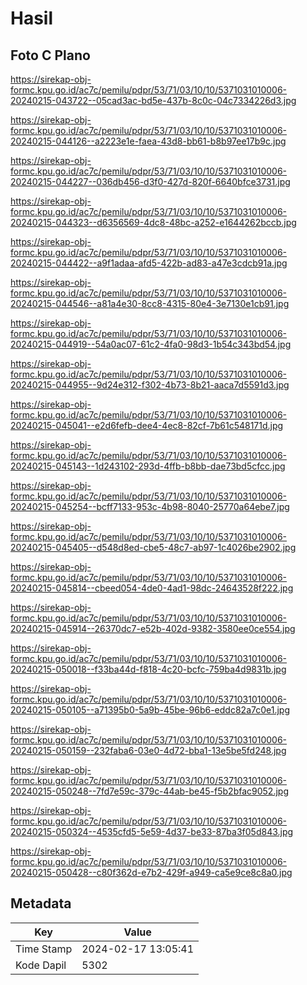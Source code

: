 # Hasil

## Foto C Plano

https://sirekap-obj-formc.kpu.go.id/ac7c/pemilu/pdpr/53/71/03/10/10/5371031010006-20240215-043722--05cad3ac-bd5e-437b-8c0c-04c7334226d3.jpg

https://sirekap-obj-formc.kpu.go.id/ac7c/pemilu/pdpr/53/71/03/10/10/5371031010006-20240215-044126--a2223e1e-faea-43d8-bb61-b8b97ee17b9c.jpg

https://sirekap-obj-formc.kpu.go.id/ac7c/pemilu/pdpr/53/71/03/10/10/5371031010006-20240215-044227--036db456-d3f0-427d-820f-6640bfce3731.jpg

https://sirekap-obj-formc.kpu.go.id/ac7c/pemilu/pdpr/53/71/03/10/10/5371031010006-20240215-044323--d6356569-4dc8-48bc-a252-e1644262bccb.jpg

https://sirekap-obj-formc.kpu.go.id/ac7c/pemilu/pdpr/53/71/03/10/10/5371031010006-20240215-044422--a9f1adaa-afd5-422b-ad83-a47e3cdcb91a.jpg

https://sirekap-obj-formc.kpu.go.id/ac7c/pemilu/pdpr/53/71/03/10/10/5371031010006-20240215-044546--a81a4e30-8cc8-4315-80e4-3e7130e1cb91.jpg

https://sirekap-obj-formc.kpu.go.id/ac7c/pemilu/pdpr/53/71/03/10/10/5371031010006-20240215-044919--54a0ac07-61c2-4fa0-98d3-1b54c343bd54.jpg

https://sirekap-obj-formc.kpu.go.id/ac7c/pemilu/pdpr/53/71/03/10/10/5371031010006-20240215-044955--9d24e312-f302-4b73-8b21-aaca7d5591d3.jpg

https://sirekap-obj-formc.kpu.go.id/ac7c/pemilu/pdpr/53/71/03/10/10/5371031010006-20240215-045041--e2d6fefb-dee4-4ec8-82cf-7b61c548171d.jpg

https://sirekap-obj-formc.kpu.go.id/ac7c/pemilu/pdpr/53/71/03/10/10/5371031010006-20240215-045143--1d243102-293d-4ffb-b8bb-dae73bd5cfcc.jpg

https://sirekap-obj-formc.kpu.go.id/ac7c/pemilu/pdpr/53/71/03/10/10/5371031010006-20240215-045254--bcff7133-953c-4b98-8040-25770a64ebe7.jpg

https://sirekap-obj-formc.kpu.go.id/ac7c/pemilu/pdpr/53/71/03/10/10/5371031010006-20240215-045405--d548d8ed-cbe5-48c7-ab97-1c4026be2902.jpg

https://sirekap-obj-formc.kpu.go.id/ac7c/pemilu/pdpr/53/71/03/10/10/5371031010006-20240215-045814--cbeed054-4de0-4ad1-98dc-24643528f222.jpg

https://sirekap-obj-formc.kpu.go.id/ac7c/pemilu/pdpr/53/71/03/10/10/5371031010006-20240215-045914--26370dc7-e52b-402d-9382-3580ee0ce554.jpg

https://sirekap-obj-formc.kpu.go.id/ac7c/pemilu/pdpr/53/71/03/10/10/5371031010006-20240215-050018--f33ba44d-f818-4c20-bcfc-759ba4d9831b.jpg

https://sirekap-obj-formc.kpu.go.id/ac7c/pemilu/pdpr/53/71/03/10/10/5371031010006-20240215-050105--a71395b0-5a9b-45be-96b6-eddc82a7c0e1.jpg

https://sirekap-obj-formc.kpu.go.id/ac7c/pemilu/pdpr/53/71/03/10/10/5371031010006-20240215-050159--232faba6-03e0-4d72-bba1-13e5be5fd248.jpg

https://sirekap-obj-formc.kpu.go.id/ac7c/pemilu/pdpr/53/71/03/10/10/5371031010006-20240215-050248--7fd7e59c-379c-44ab-be45-f5b2bfac9052.jpg

https://sirekap-obj-formc.kpu.go.id/ac7c/pemilu/pdpr/53/71/03/10/10/5371031010006-20240215-050324--4535cfd5-5e59-4d37-be33-87ba3f05d843.jpg

https://sirekap-obj-formc.kpu.go.id/ac7c/pemilu/pdpr/53/71/03/10/10/5371031010006-20240215-050428--c80f362d-e7b2-429f-a949-ca5e9ce8c8a0.jpg


## Metadata

| Key        | Value               |
| ---------- | ------------------- |
| Time Stamp | 2024-02-17 13:05:41 |
| Kode Dapil | 5302                |



